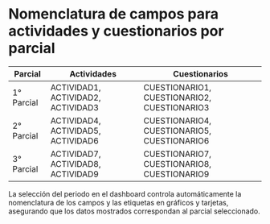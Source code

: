 # Nomenclatura de campos para actividades y cuestionarios por parcial

| Parcial      | Actividades                               | Cuestionarios                               |
|--------------|-------------------------------------------|---------------------------------------------|
| 1° Parcial   | ACTIVIDAD1, ACTIVIDAD2, ACTIVIDAD3        | CUESTIONARIO1, CUESTIONARIO2, CUESTIONARIO3 |
| 2° Parcial   | ACTIVIDAD4, ACTIVIDAD5, ACTIVIDAD6        | CUESTIONARIO4, CUESTIONARIO5, CUESTIONARIO6 |
| 3° Parcial   | ACTIVIDAD7, ACTIVIDAD8, ACTIVIDAD9        | CUESTIONARIO7, CUESTIONARIO8, CUESTIONARIO9 |

La selección del periodo en el dashboard controla automáticamente la nomenclatura de los campos y las etiquetas en gráficos y tarjetas, asegurando que los datos mostrados correspondan al parcial seleccionado.
